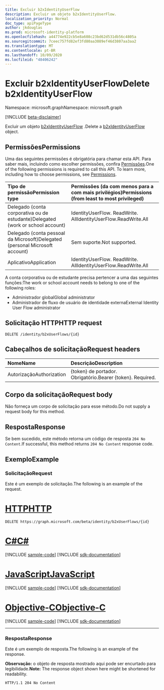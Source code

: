 ```yaml
---
title: Excluir b2xIdentityUserFlow
description: Excluir um objeto b2xIdentityUserFlow.
localization_priority: Normal
doc_type: apiPageType
author: jkdouglas
ms.prod: microsoft-identity-platform
ms.openlocfilehash: a44774e922cb5e8a608c23bd62d531db56c4805a
ms.sourcegitcommit: 7ceec757fd82ef3fd80aa3089ef46d3807aa3aa2
ms.translationtype: MT
ms.contentlocale: pt-BR
ms.lasthandoff: 10/09/2020
ms.locfileid: "48406242"
---
```

# <a name="delete-b2xidentityuserflow"></a><span data-ttu-id="5e3d2-103">Excluir b2xIdentityUserFlow</span><span class="sxs-lookup"><span data-stu-id="5e3d2-103">Delete b2xIdentityUserFlow</span></span>

<span data-ttu-id="5e3d2-104">Namespace: microsoft.graph</span><span class="sxs-lookup"><span data-stu-id="5e3d2-104">Namespace: microsoft.graph</span></span>

[!INCLUDE [beta-disclaimer](../../includes/beta-disclaimer.md)]

<span data-ttu-id="5e3d2-105">Excluir um objeto [b2xIdentityUserFlow](../resources/b2xidentityuserflow.md) .</span><span class="sxs-lookup"><span data-stu-id="5e3d2-105">Delete a [b2xIdentityUserFlow](../resources/b2xidentityuserflow.md) object.</span></span>

## <a name="permissions"></a><span data-ttu-id="5e3d2-106">Permissões</span><span class="sxs-lookup"><span data-stu-id="5e3d2-106">Permissions</span></span>

<span data-ttu-id="5e3d2-p101">Uma das seguintes permissões é obrigatória para chamar esta API. Para saber mais, incluindo como escolher permissões, confira [Permissões](/graph/permissions-reference).</span><span class="sxs-lookup"><span data-stu-id="5e3d2-p101">One of the following permissions is required to call this API. To learn more, including how to choose permissions, see [Permissions](/graph/permissions-reference).</span></span>

|<span data-ttu-id="5e3d2-109">Tipo de permissão</span><span class="sxs-lookup"><span data-stu-id="5e3d2-109">Permission type</span></span>      | <span data-ttu-id="5e3d2-110">Permissões (da com menos para a com mais privilégios)</span><span class="sxs-lookup"><span data-stu-id="5e3d2-110">Permissions (from least to most privileged)</span></span>              |
|:--------------------|:---------------------------------------------------------|
|<span data-ttu-id="5e3d2-111">Delegado (conta corporativa ou de estudante)</span><span class="sxs-lookup"><span data-stu-id="5e3d2-111">Delegated (work or school account)</span></span>|<span data-ttu-id="5e3d2-112">IdentityUserFlow. ReadWrite. All</span><span class="sxs-lookup"><span data-stu-id="5e3d2-112">IdentityUserFlow.ReadWrite.All</span></span>|
|<span data-ttu-id="5e3d2-113">Delegado (conta pessoal da Microsoft)</span><span class="sxs-lookup"><span data-stu-id="5e3d2-113">Delegated (personal Microsoft account)</span></span>| <span data-ttu-id="5e3d2-114">Sem suporte.</span><span class="sxs-lookup"><span data-stu-id="5e3d2-114">Not supported.</span></span>|
|<span data-ttu-id="5e3d2-115">Aplicativo</span><span class="sxs-lookup"><span data-stu-id="5e3d2-115">Application</span></span>|<span data-ttu-id="5e3d2-116">IdentityUserFlow. ReadWrite. All</span><span class="sxs-lookup"><span data-stu-id="5e3d2-116">IdentityUserFlow.ReadWrite.All</span></span>|

<span data-ttu-id="5e3d2-117">A conta corporativa ou de estudante precisa pertencer a uma das seguintes funções:</span><span class="sxs-lookup"><span data-stu-id="5e3d2-117">The work or school account needs to belong to one of the following roles:</span></span>

* <span data-ttu-id="5e3d2-118">Administrador global</span><span class="sxs-lookup"><span data-stu-id="5e3d2-118">Global administrator</span></span>
* <span data-ttu-id="5e3d2-119">Administrador de fluxo de usuário de identidade externa</span><span class="sxs-lookup"><span data-stu-id="5e3d2-119">External Identity User Flow administrator</span></span>

## <a name="http-request"></a><span data-ttu-id="5e3d2-120">Solicitação HTTP</span><span class="sxs-lookup"><span data-stu-id="5e3d2-120">HTTP request</span></span>

<!-- { "blockType": "ignored" } -->
```http
DELETE /identity/b2xUserFlows/{id}
```

## <a name="request-headers"></a><span data-ttu-id="5e3d2-121">Cabeçalhos de solicitação</span><span class="sxs-lookup"><span data-stu-id="5e3d2-121">Request headers</span></span>

|<span data-ttu-id="5e3d2-122">Nome</span><span class="sxs-lookup"><span data-stu-id="5e3d2-122">Name</span></span>|<span data-ttu-id="5e3d2-123">Descrição</span><span class="sxs-lookup"><span data-stu-id="5e3d2-123">Description</span></span>|
|:---------------|:----------|
|<span data-ttu-id="5e3d2-124">Autorização</span><span class="sxs-lookup"><span data-stu-id="5e3d2-124">Authorization</span></span>|<span data-ttu-id="5e3d2-p102">{token} de portador. Obrigatório.</span><span class="sxs-lookup"><span data-stu-id="5e3d2-p102">Bearer {token}. Required.</span></span>|

## <a name="request-body"></a><span data-ttu-id="5e3d2-127">Corpo da solicitação</span><span class="sxs-lookup"><span data-stu-id="5e3d2-127">Request body</span></span>

<span data-ttu-id="5e3d2-128">Não forneça um corpo de solicitação para esse método.</span><span class="sxs-lookup"><span data-stu-id="5e3d2-128">Do not supply a request body for this method.</span></span>

## <a name="response"></a><span data-ttu-id="5e3d2-129">Resposta</span><span class="sxs-lookup"><span data-stu-id="5e3d2-129">Response</span></span>

<span data-ttu-id="5e3d2-130">Se bem sucedido, este método retorna um código de resposta `204 No Content`.</span><span class="sxs-lookup"><span data-stu-id="5e3d2-130">If successful, this method returns `204 No Content` response code.</span></span>

## <a name="example"></a><span data-ttu-id="5e3d2-131">Exemplo</span><span class="sxs-lookup"><span data-stu-id="5e3d2-131">Example</span></span>

### <a name="request"></a><span data-ttu-id="5e3d2-132">Solicitação</span><span class="sxs-lookup"><span data-stu-id="5e3d2-132">Request</span></span>

<span data-ttu-id="5e3d2-133">Este é um exemplo de solicitação.</span><span class="sxs-lookup"><span data-stu-id="5e3d2-133">The following is an example of the request.</span></span>


# <a name="http"></a>[<span data-ttu-id="5e3d2-134">HTTP</span><span class="sxs-lookup"><span data-stu-id="5e3d2-134">HTTP</span></span>](#tab/http)
<!-- {
  "blockType": "request",
  "name": "delete_b2xUserFlows"
}
-->

``` http
DELETE https://graph.microsoft.com/beta/identity/b2xUserFlows/{id}
```
# <a name="c"></a>[<span data-ttu-id="5e3d2-135">C#</span><span class="sxs-lookup"><span data-stu-id="5e3d2-135">C#</span></span>](#tab/csharp)
[!INCLUDE [sample-code](../includes/snippets/csharp/delete-b2xuserflows-csharp-snippets.md)]
[!INCLUDE [sdk-documentation](../includes/snippets/snippets-sdk-documentation-link.md)]

# <a name="javascript"></a>[<span data-ttu-id="5e3d2-136">JavaScript</span><span class="sxs-lookup"><span data-stu-id="5e3d2-136">JavaScript</span></span>](#tab/javascript)
[!INCLUDE [sample-code](../includes/snippets/javascript/delete-b2xuserflows-javascript-snippets.md)]
[!INCLUDE [sdk-documentation](../includes/snippets/snippets-sdk-documentation-link.md)]

# <a name="objective-c"></a>[<span data-ttu-id="5e3d2-137">Objective-C</span><span class="sxs-lookup"><span data-stu-id="5e3d2-137">Objective-C</span></span>](#tab/objc)
[!INCLUDE [sample-code](../includes/snippets/objc/delete-b2xuserflows-objc-snippets.md)]
[!INCLUDE [sdk-documentation](../includes/snippets/snippets-sdk-documentation-link.md)]

---


### <a name="response"></a><span data-ttu-id="5e3d2-138">Resposta</span><span class="sxs-lookup"><span data-stu-id="5e3d2-138">Response</span></span>

<span data-ttu-id="5e3d2-139">Este é um exemplo de resposta.</span><span class="sxs-lookup"><span data-stu-id="5e3d2-139">The following is an example of the response.</span></span>

<span data-ttu-id="5e3d2-140">**Observação:** o objeto de resposta mostrado aqui pode ser encurtado para legibilidade.</span><span class="sxs-lookup"><span data-stu-id="5e3d2-140">**Note:** The response object shown here might be shortened for readability.</span></span>

<!-- {
  "blockType": "response",
  "truncated": true
}
-->

``` http
HTTP/1.1 204 No Content
```


